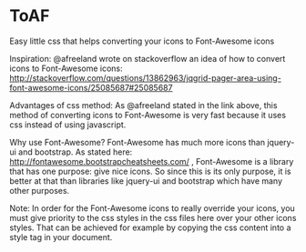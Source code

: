 # ToAF
Easy little css that helps converting your icons to Font-Awesome icons

Inspiration: @afreeland wrote on stackoverflow an idea of how to convert icons to Font-Awesome icons:
http://stackoverflow.com/questions/13862963/jqgrid-pager-area-using-font-awesome-icons/25085687#25085687

Advantages of css method:
As @afreeland stated in the link above, this method of converting icons to Font-Awesome is very fast because it uses css instead of using javascript.

Why use Font-Awesome?
Font-Awesome has much more icons than jquery-ui and bootstrap. As stated here: http://fontawesome.bootstrapcheatsheets.com/ , Font-Awesome is a library that has one purpose: give nice icons. So since this is its only purpose, it is better at that than libraries like jquery-ui and bootstrap which have many other purposes.

Note: In order for the Font-Awesome icons to really override your icons, you must give priority to the css styles in the css files here over your other icons styles. That can be achieved for example by copying the css content into a style tag in your document.
